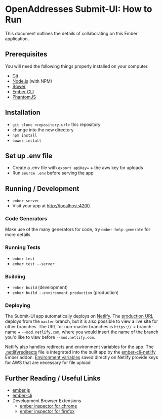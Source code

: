 # OpenAddresses Submit-UI: How to Run

This document outlines the details of collaborating on this Ember application.

## Prerequisites

You will need the following things properly installed on your computer.

* [Git](http://git-scm.com/)
* [Node.js](http://nodejs.org/) (with NPM)
* [Bower](http://bower.io/)
* [Ember CLI](http://ember-cli.com/)
* [PhantomJS](http://phantomjs.org/)

## Installation

* `git clone <repository-url>` this repository
* change into the new directory
* `npm install`
* `bower install`

## Set up .env file
* Create a .env file  with `export apiKey=` + the aws key for uploads
* Run `source .env` before serving the app

## Running / Development

* `ember server`
* Visit your app at [http://localhost:4200](http://localhost:4200).

### Code Generators

Make use of the many generators for code, try `ember help generate` for more details

### Running Tests

* `ember test`
* `ember test --server`

### Building

* `ember build` (development)
* `ember build --environment production` (production)

### Deploying

The Submit-UI app automatically deploys on [Netlify](https://app.netlify.com/sites/mod). The [production URL](https://mod.netlify.com) deploys from the `master` branch, but it is also possible to view a live site for other branches. The URL for non-master branches is `https://` + branch-name + `--mod.netlify.com`, where you would insert the name of the branch you'd like to view before `--mod.netlify.com`.

Netlify also handles redirects and environment variables for the app. The [.netlifyredirects](.netlifyredirects) file is integrated into the built app by the [ember-cli-netlify](https://github.com/shipshapecode/ember-cli-netlify) Ember addon. [Environment variables](https://app.netlify.com/sites/mod/settings/deploys#build-environment-variables) saved directly on Netlify provide keys for AWS that are necessary for file upload


  

## Further Reading / Useful Links

* [ember.js](http://emberjs.com/)
* [ember-cli](http://ember-cli.com/)
* Development Browser Extensions
  * [ember inspector for chrome](https://chrome.google.com/webstore/detail/ember-inspector/bmdblncegkenkacieihfhpjfppoconhi)
  * [ember inspector for firefox](https://addons.mozilla.org/en-US/firefox/addon/ember-inspector/)